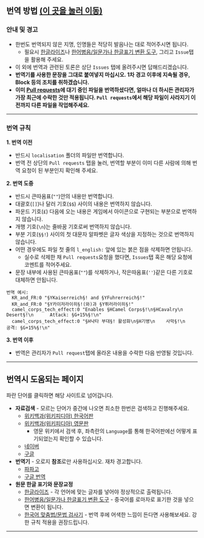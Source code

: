 ## 번역 방법 [(이 곳을 눌러 이동)](https://github.com/skullbe/Kaiserreich-Korean-Translation/wiki/%EA%B9%83%ED%97%88%EB%B8%8C-%EC%A0%80%EC%9E%A5%EB%B2%95)
### 안내 및 경고
- 한번도 번역되지 않은 지명, 인명들은 적당히 발음나는 대로 적어주시면 됩니다.
  - 필요시 [한글라이즈](https://hangulize.org)나 [한어병음/일문가나 한글표기 변환 도구](https://boncho.kiom.re.kr/tool/index.htm), 그리고 `Issue`탭을 활용해 주세요.
- 이 외에 번역과 관련된 토론은 상단 `Issues` 탭에 올려주시면 답해드리겠습니다.
- **번역기를 사용한 문장을 그대로 붙여넣지 마십시오. 1차 경고 이후에 지속될 경우, Block 등의 조치를 취하겠습니다.**
- **이미 [Pull requests](https://github.com/Translation-Team/TWR_KR/pulls)에 대기 중인 파일을 번역하셨다면, 얼마나 더 하시든 관리자가 가장 최근에 수락한 것만 적용됩니다. `Pull requests`에서 해당 파일이 사라지기 이전까지 다른 파일을 작업해주세요.**
***
### 번역 규칙
**1. 번역 이전**
  - 반드시 `localisation` 폴더의 파일만 번역합니다.
  - 번역 전 상단의 `Pull requests` 탭을 눌러, 번역할 부분이 이미 다른 사람에 의해 번역 요청이 된 부분인지 확인해 주세요.
    
**2. 번역 도중**
  - 반드시 큰따옴표(`""`)안의 내용만 번역합니다.
  - 대괄호(`[]`)나 달러 기호(`$$`) 사이의 내용은 번역하지 않습니다.
  - 파운드 기호(`£`) 다음에 오는 내용은 게임에서 아이콘으로 구현되는 부분으로 번역하지 않습니다.
  - 개행 기호(`\n`)는 줄바꿈 기호로써 번역하지 않습니다.
  - 부분 기호(`§§!`) 사이의 첫 대문자 알파벳은 글자 색상을 지정하는 것으로 번역하지 않습니다.
  - 어떤 경우에도 파일 첫 줄의 `l_english:` 앞에 있는 붉은 점을 삭제하면 안됩니다.
    - 실수로 삭제한 채 `Pull requests`요청을 했다면, `Issues`탭 혹은 해당 요청에 코멘트를 적어주세요.
  - 문장 내부에 사용된 큰따옴표(`""`)를 삭제하거나, 작은따옴표(`''`)같은 다른 기호로 대체하면 안됩니다.
```
번역 예시:
  KR_and_FR:0 "§YKaiserreich§! and §YFuhrerreich§!"
  KR_and_FR:0 "§Y카이저라이히§!(와)과 §Y퓌러라이히§!"
  camel_corps_tech_effect:0 "Enables §HCamel Corps§!\n§HCavalry\n    Desert§!\n      Attack: §G+15%§!\n"
  camel_corps_tech_effect:0 "§H낙타 부대§! 활성화\n§H기병\n    사막§!\n      공격: §G+15%§!\n"
```

**3. 번역 이후**
  - 번역은 관리자가 `Pull request`탭에 올라온 내용을 수락한 다음 반영될 것입니다.
***

## 번역시 도움되는 페이지
 파란 단어를 클릭하면 해당 사이트로 넘어갑니다.
- **자료검색** - 모르는 단어가 중간에 나오면 최소한 한번은 검색하고 진행해주세요.
  - [위키백과(위키피디아) 한국어판](https://ko.wikipedia.org)
  - [위키백과(위키피디아) 영문판](https://en.wikipedia.org) 
    - 영문 위키에서 검색 후, 좌측란의 `Language`를 통해 한국어판에선 어떻게 표기되었는지 확인할 수 있습니다.
  - [네이버](https://www.naver.com)
  - [구글](https://www.google.com)
- **번역기** - 오로지 **참조**로만 사용하십시오. 재차 경고합니다.
  - [파파고](https://papago.naver.com/)
  - [구글 번역](https://translate.google.co.kr/)
- **원문 한글 표기와 문장교정**
  - [한글라이즈](https://hangulize.org) - 각 언어에 맞는 글자를 넣어야 정상적으로 출력됩니다.
  - [한어병음/일문가나 한글표기 변환 도구](https://boncho.kiom.re.kr/tool/index.htm) - 중국어를 로마자로 표기한 것을 넣으면 변환이 됩니다.
  - [한국어 맞춤법/문법 검사기](http://speller.cs.pusan.ac.kr/) - 번역 후에 어색한 느낌이 든다면 사용해보세요. 강한 규칙 적용을 권장드립니다.
***
